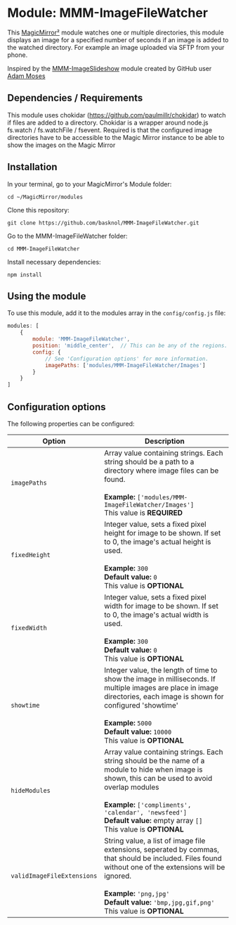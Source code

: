 ﻿# Module: MMM-ImageFileWatcher

This [MagicMirror²](https://github.com/MichMich/MagicMirror/) module watches one or multiple directories, this module displays an image for a specified number of seconds if an image is added to the watched directory. 
For example an image uploaded via SFTP from your phone.

Inspired by the [MMM-ImageSlideshow](https://github.com/AdamMoses-GitHub/MMM-ImageSlideshow) module created by GitHub user [Adam Moses](https://github.com/AdamMoses-GitHub)

## Dependencies / Requirements

This module uses chokidar (https://github.com/paulmillr/chokidar) to watch if files are added to a directory. Chokidar is a wrapper around node.js fs.watch / fs.watchFile / fsevent. 
Required is that the configured image directories have to be accessible to the Magic Mirror instance to be able to show the images on the Magic Mirror

## Installation

In your terminal, go to your MagicMirror's Module folder:
````
cd ~/MagicMirror/modules
````

Clone this repository:
````
git clone https://github.com/basknol/MMM-ImageFileWatcher.git
````

Go to the MMM-ImageFileWatcher folder:
````
cd MMM-ImageFileWatcher
````

Install necessary dependencies:
````
npm install
````

## Using the module

To use this module, add it to the modules array in the `config/config.js` file:
````javascript
modules: [
	{
		module: 'MMM-ImageFileWatcher',
		position: 'middle_center',	// This can be any of the regions.		
		config: {
			// See 'Configuration options' for more information.
			imagePaths: ['modules/MMM-ImageFileWatcher/Images']
		}
	}
]
````

## Configuration options

The following properties can be configured:

<table width="100%">
	<!-- why, markdown... -->
	<thead>
		<tr>
			<th>Option</th>
			<th width="100%">Description</th>
		</tr>
	<thead>
	<tbody>	
		<tr>
			<td><code>imagePaths</code></td>
			<td>Array value containing strings. Each string should be a path to a directory where image files can be found.<br />
				<br /><b>Example:</b> <code>['modules/MMM-ImageFileWatcher/Images']</code>
				<br />This value is <b>REQUIRED</b>
			</td>
		</tr>		
		<tr>
			<td><code>fixedHeight</code></td>
			<td>Integer value, sets a fixed pixel height for image to be shown. If set to 0, the image's actual height is used.<br />
				<br /><b>Example:</b> <code>300</code>
				<br /><b>Default value:</b> <code>0</code>
				<br />This value is <b>OPTIONAL</b>
			</td>
		</tr>      
		<tr>
			<td><code>fixedWidth</code></td>
			<td>Integer value, sets a fixed pixel width for image to be shown. If set to 0, the image's actual width is used.<br />
				<br /><b>Example:</b> <code>300</code>
				<br /><b>Default value:</b> <code>0</code>
				<br />This value is <b>OPTIONAL</b>
			</td>
		</tr> 
		<tr>
			<td><code>showtime</code></td>
			<td>Integer value, the length of time to show the image in milliseconds. If multiple images are place in image directories, each image is shown for configured 'showtime'<br />
				<br /><b>Example:</b> <code>5000</code>
				<br /><b>Default value:</b> <code>10000</code>
				<br />This value is <b>OPTIONAL</b>
			</td>
		</tr>
		<tr>
			<td><code>hideModules</code></td>
			<td>Array value containing strings. Each string should be the name of a module to hide when image is shown, this can be used to avoid overlap modules<br />
				<br /><b>Example:</b> <code>['compliments', 'calendar', 'newsfeed']</code>
				<br /><b>Default value:</b> empty array <code>[]</code>
				<br />This value is <b>OPTIONAL</b>
			</td>
		</tr>
        <tr>
			<td><code>validImageFileExtensions</code></td>
			<td>String value, a list of image file extensions, seperated by commas, that should be included. Files found without one of the extensions will be ignored.<br />
				<br /><b>Example:</b> <code>'png,jpg'</code>
				<br /><b>Default value:</b> <code>'bmp,jpg,gif,png'</code>
				<br />This value is <b>OPTIONAL</b>
			</td>
		</tr>         
    </tbody>
</table>
